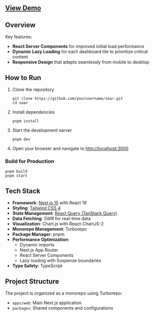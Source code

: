 ## [View Demo](https://miniature-happiness-web.vercel.app)

## Overview

Key features:

- **React Server Components** for improved initial load performance
- **Dynamic Lazy Loading** for each dashboard tile to prioritize critical content
- **Responsive Design** that adapts seamlessly from mobile to desktop

## How to Run

1. Clone the repository

   ```
   git clone https://github.com/yourusername/soar.git
   cd soar
   ```

2. Install dependencies

   ```
   pnpm install
   ```

3. Start the development server

   ```
   pnpm dev
   ```

4. Open your browser and navigate to [http://localhost:3000](http://localhost:3000)

### Build for Production

```
pnpm build
pnpm start
```

## Tech Stack

- **Framework**: [Next.js 15](https://nextjs.org/) with React 19
- **Styling**: [Tailwind CSS 4](https://tailwindcss.com/)
- **State Management**: [React Query (TanStack Query)](https://tanstack.com/query)
- **Data Fetching**: SWR for real-time data
- **Visualization**: Chart.js with React-ChartJS-2
- **Monorepo Management**: Turborepo
- **Package Manager**: pnpm
- **Performance Optimization**:
  - Dynamic imports
  - Next.js App Router
  - React Server Components
  - Lazy loading with Suspense boundaries
- **Type Safety**: TypeScript

## Project Structure

The project is organized as a monorepo using Turborepo:

- `apps/web`: Main Next.js application
- `packages`: Shared components and configurations
